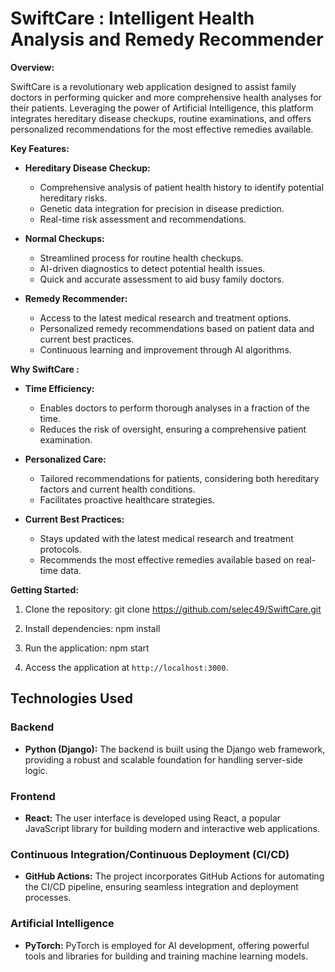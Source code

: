 # SwiftCare : Intelligent Health Analysis and Remedy Recommender

**Overview:**

SwiftCare is a revolutionary web application designed to assist family doctors in performing quicker and more comprehensive health analyses for their patients. Leveraging the power of Artificial Intelligence, this platform integrates hereditary disease checkups, routine examinations, and offers personalized recommendations for the most effective remedies available.

**Key Features:**

- **Hereditary Disease Checkup:**
  - Comprehensive analysis of patient health history to identify potential hereditary risks.
  - Genetic data integration for precision in disease prediction.
  - Real-time risk assessment and recommendations.

- **Normal Checkups:**
  - Streamlined process for routine health checkups.
  - AI-driven diagnostics to detect potential health issues.
  - Quick and accurate assessment to aid busy family doctors.

- **Remedy Recommender:**
  - Access to the latest medical research and treatment options.
  - Personalized remedy recommendations based on patient data and current best practices.
  - Continuous learning and improvement through AI algorithms.

**Why SwiftCare :**

- **Time Efficiency:**
  - Enables doctors to perform thorough analyses in a fraction of the time.
  - Reduces the risk of oversight, ensuring a comprehensive patient examination.

- **Personalized Care:**
  - Tailored recommendations for patients, considering both hereditary factors and current health conditions.
  - Facilitates proactive healthcare strategies.

- **Current Best Practices:**
  - Stays updated with the latest medical research and treatment protocols.
  - Recommends the most effective remedies available based on real-time data.

**Getting Started:**

1. Clone the repository:
git clone https://github.com/selec49/SwiftCare.git

2. Install dependencies:
npm install

3. Run the application:
npm start

4. Access the application at `http://localhost:3000`.


## Technologies Used

### Backend
- **Python (Django):** The backend is built using the Django web framework, providing a robust and scalable foundation for handling server-side logic.

### Frontend
- **React:** The user interface is developed using React, a popular JavaScript library for building modern and interactive web applications.

### Continuous Integration/Continuous Deployment (CI/CD)
- **GitHub Actions:** The project incorporates GitHub Actions for automating the CI/CD pipeline, ensuring seamless integration and deployment processes.

### Artificial Intelligence
- **PyTorch:** PyTorch is employed for AI development, offering powerful tools and libraries for building and training machine learning models.
